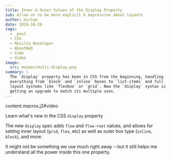 ```yaml
---
title: Inner & Outer Values of the Display Property
sub: Allow us to be more explicit & expressive about layouts
author: miriam
date: 2019-10-28
tags:
  - _post
  - CSS
  - Mozilla Developer
  - AboutWeb
  - Code
  - Video
image:
  src: mozdev/multi-display.png
summary: |
  The `display` property has been in CSS from the beginning, handling
  everything from `block` and `inline` boxes to `list-items` and full
  layout systems like `flexbox` or `grid`. Now the `display` syntax is
  getting an upgrade to match its multiple uses.
---
```


content.macros.j2\#video

Learn what's new in the CSS `display` property

The new `display` spec adds `flow` and `flow-root` values, and allows
for setting inner layout (`grid`, `flex`, etc) as well as outer box type
(`inline`, `block`), and more.

It might not be something we use much right away --but it still helps me
understand all the power inside this one property.
